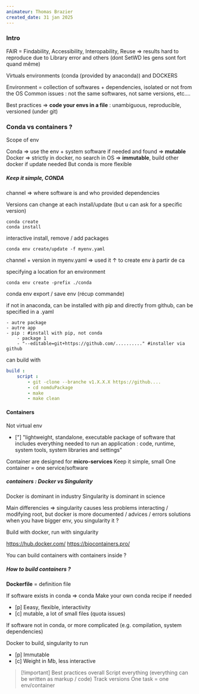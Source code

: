 ```yaml
---
animateur: Thomas Brazier
created_date: 31 jan 2025
---
```

### Intro

FAIR = Findability, Accessibility, Interopability, Reuse
=> results hard to reproduce due to Library error and others (dont SetWD les gens sont fort quand même)

Virtuals environments (conda (provided by anaconda)) and DOCKERS

Environment = collection of softwares + dependencies, isolated or not from the OS
Common issues : not the same softwares, not same versions, etc....

Best practices => **code your envs in a file** : unambiguous, reproducible, versioned (under git)


### Conda vs containers ?

Scope of env 

Conda => use the env + system software if needed and found => **mutable**
Docker => strictly in docker, no search in OS => **immutable**, build other docker if update needed
But conda is more flexible

##### Keep it simple, CONDA

channel => where software is and who provided
dependencies 

Versions can change at each install/update (but u can ask for a specific version)

```
conda create 
conda install
```

interactive install, remove / add packages

```
conda env create/update -f myenv.yaml
```
channel + version in myenv.yaml => used it ↑ to create env à partir de ca

specifying a location for an environment
```
conda env create -prefix ./conda
```

conda env export / save env
(récup commande)

if not in anaconda, can be installed with pip and directly from github, can be specified in a .yaml
```
- autre package
- autre app
- pip : #install with pip, not conda
	- package 1
	- "--editable=git+https://github.com/.........." #installer via github
```

can build with 

```yaml
build :
	script :
		- git -clone --branche v1.X.X.X https://github....
		- cd nomduPackage
		- make
		- make clean
```


#### Containers

Not virtual env
- ["] "lightweight, standalone, executable package of software that includes everything needed to run an application : code, runtime, system tools, system libraries and settings"

Container are designed for **micro-services**
Keep it simple, small
One container = one service/software

##### containers : Docker vs Singularity

Docker is dominant in industry
Singularity is dominant in science

Main differencies => singularity causes less problems interacting / modifying root, but docker is more documented / advices / errors solutions 
when you have bigger env, you singularity it ?

Build with docker, run with singularity

https://hub.docker.com/
https://biocontainers.pro/

You can build containers with containers inside ?

##### How to build containers ?

**Dockerfile** = definition file


If software exists in conda => conda
Make your own conda recipe if needed
- [p] Eeasy, flexible, interactivity
- [c] mutable, a lot of small files (quota issues)

If software not in conda, or more complicated (e.g. compilation, system dependencies)

Docker to build, singularity to run
- [p] Immutable
- [c] Weight in Mb, less interactive

>[!important] Best practices overall
>Script everything (everything can be written as markup / code)
>Track versions
>One task = one env/container

 